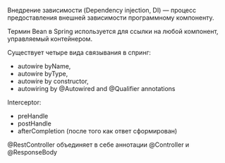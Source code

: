 Внедрение зависимости (Dependency injection, DI) — процесс предоставления внешней зависимости программному компоненту. 

Термин Bean в Spring используется для ссылки на любой компонент, управляемый контейнером.

Существует четыре вида связывания в спринг:
- autowire byName,
- autowire byType,
- autowire by constructor,
- autowiring by @Autowired and @Qualifier annotations

Interceptor:
- preHandle
- postHandle
- afterCompletion (после того как ответ сформирован)

@RestController объединяет в себе аннотации @Controller и @ResponseBody

